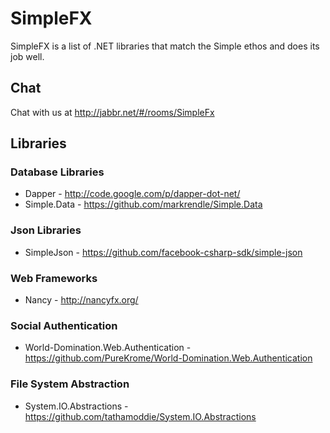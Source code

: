 # SimpleFX

SimpleFX is a list of .NET libraries that match the Simple ethos and does its job well.

## Chat

Chat with us at http://jabbr.net/#/rooms/SimpleFx

## Libraries

### Database Libraries

* Dapper - http://code.google.com/p/dapper-dot-net/
* Simple.Data - https://github.com/markrendle/Simple.Data

### Json Libraries

* SimpleJson - https://github.com/facebook-csharp-sdk/simple-json

### Web Frameworks

* Nancy - http://nancyfx.org/

### Social Authentication

* World-Domination.Web.Authentication - https://github.com/PureKrome/World-Domination.Web.Authentication

### File System Abstraction

* System.IO.Abstractions - https://github.com/tathamoddie/System.IO.Abstractions